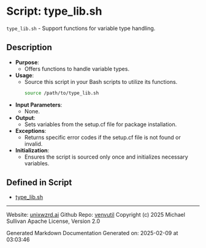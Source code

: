 # Script: type_lib.sh
`type_lib.sh` - Support functions for variable type handling.
## Description
- **Purpose**:
  - Offers functions to handle variable types.
- **Usage**:
  - Source this script in your Bash scripts to utilize its functions.
    ```bash
    source /path/to/type_lib.sh
    ```
- **Input Parameters**:
  - None.
- **Output**:
  - Sets variables from the setup.cf file for package installation.
- **Exceptions**:
  - Returns specific error codes if the setup.cf file is not found or invalid.
- **Initialization**:
  - Ensures the script is sourced only once and initializes necessary variables.



## Defined in Script

* [type_lib.sh](../type_lib_sh.md)
---

Website: [unixwzrd.ai](https://unixwzrd.ai)
Github Repo: [venvutil](https://github.com/unixwzrd/venvutil)
Copyright (c) 2025 Michael Sullivan
Apache License, Version 2.0

Generated Markdown Documentation
Generated on: 2025-02-09 at 03:03:46
